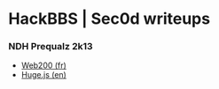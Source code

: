 HackBBS | Sec0d writeups
========================

### NDH Prequalz 2k13
* [Web200 (fr)](https://github.com/hackbbs/writeups/blob/master/ndh-prequalz-2k13/Web200-fr.md)
* [Huge.js (en)](https://github.com/hackbbs/writeups/blob/master/ndh-prequalz-2k13/huge-en.md)
